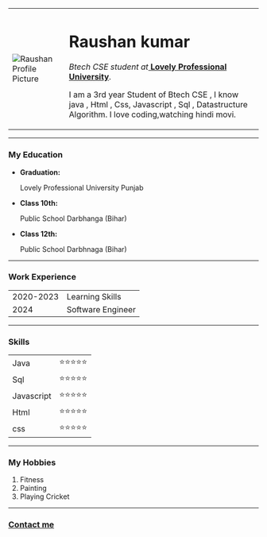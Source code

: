   <table cellspacing="20px">
            <tr>
                <td> 
                     <img src="https://media-exp1.licdn.com/dms/image/D4D03AQEQc72zMDjcaA/profile-displayphoto-shrink_200_200/0/1666554691620?e=1676505600&v=beta&t=fKAJu6NHVpkpGHZPcFA-v8ELehvKFPMtaFMF-S626PM" alt="Raushan Profile Picture">
                </td>
                <td>
                    <h1>Raushan kumar</h1>
                     <p><em>Btech CSE student at</em><strong><a href="https://www.lpu.in/"> Lovely Professional University</a></strong>.</p>
                     <p>I am a 3rd year Student of Btech CSE , I know java , Html , Css, Javascript , Sql , Datastructure Algorithm. I love coding,watching hindi movi.</p>
                </td>
            </tr>
        </table>
          <hr>
        <h3>My Education</h3>
        <ul>
            <li><strong>Graduation:</strong><p>Lovely Professional University Punjab</p></li>
            <li><strong>Class 10th:</strong><p>Public School Darbhanga (Bihar)</p></li>
            <li><strong>Class 12th:</strong><p>Public School Darbhnaga (Bihar)</p></li>
        </ul>
        <hr>
         <h3>Work Experience</h3>
        <Table cellspacing="20px">
            <tr>
                <td>2020-2023</td>
                <td>Learning Skills</td>
            </tr>
            <tr>
                <td>2024</td>
                <td>Software Engineer</td>
            </tr>
        </Table>
        <hr>
         <h3>Skills</h3>
        <table>
           <tr>
            <td>Java</td>
            <td>⭐️⭐️⭐️⭐️⭐️</td>
           </tr>
           <tr>
            <td>Sql</td>
            <td>⭐️⭐️⭐️⭐️⭐️</td>
           </tr>
           <tr>
            <td>Javascript</td>
            <td>⭐️⭐️⭐️⭐️⭐️</td>
           </tr>
           <tr>
            <td>Html</td>
            <td>⭐️⭐️⭐️⭐️⭐️</td>
           </tr>
           <tr>
            <td>css</td>
            <td>⭐️⭐️⭐️⭐️⭐️</td>
           </tr>
        </table>
         <hr>
        <h3>My Hobbies</h3>
        <ol>
            <li>Fitness</li>
            <li>Painting</li>
            <li>Playing Cricket</li>
        </ol>
        <hr>
        <h3><a href="Contactme.html">Contact me</a></h3>
